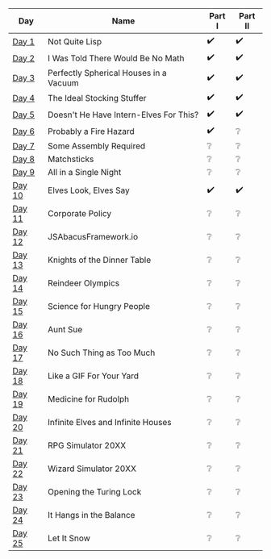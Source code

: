 | Day                                                                                         | Name                                   | Part I             | Part II            |
|---------------------------------------------------------------------------------------------|----------------------------------------|--------------------|--------------------|
| [Day 1](https://github.com/turczak/AoC2015/tree/main/src/main/java/com/adventofcode/day01)  | Not Quite Lisp                         | :heavy_check_mark: | :heavy_check_mark: |
| [Day 2](https://github.com/turczak/AoC2015/tree/main/src/main/java/com/adventofcode/day02)  | I Was Told There Would Be No Math      | :heavy_check_mark: | :heavy_check_mark: |
| [Day 3](https://github.com/turczak/AoC2015/tree/main/src/main/java/com/adventofcode/day03)  | Perfectly Spherical Houses in a Vacuum | :heavy_check_mark: | :heavy_check_mark: |
| [Day 4](https://github.com/turczak/AoC2015/tree/main/src/main/java/com/adventofcode/day04)  | The Ideal Stocking Stuffer             | :heavy_check_mark: | :heavy_check_mark: |
| [Day 5](https://github.com/turczak/AoC2015/tree/main/src/main/java/com/adventofcode/day05)  | Doesn't He Have Intern-Elves For This? | :heavy_check_mark: | :heavy_check_mark: |
| [Day 6](https://github.com/turczak/AoC2015/tree/main/src/main/java/com/adventofcode/day06)  | Probably a Fire Hazard                 | :heavy_check_mark: | :grey_question:    |
| [Day 7](https://github.com/turczak/AoC2015/tree/main/src/main/java/com/adventofcode/day07)  | Some Assembly Required                 | :grey_question:    | :grey_question:    |
| [Day 8](https://github.com/turczak/AoC2015/tree/main/src/main/java/com/adventofcode/day08)  | Matchsticks                            | :grey_question:    | :grey_question:    |
| [Day 9](https://github.com/turczak/AoC2015/tree/main/src/main/java/com/adventofcode/day09)  | All in a Single Night                  | :grey_question:    | :grey_question:    |
| [Day 10](https://github.com/turczak/AoC2015/tree/main/src/main/java/com/adventofcode/day10) | Elves Look, Elves Say                  | :heavy_check_mark: | :heavy_check_mark: |
| [Day 11](https://github.com/turczak/AoC2015/tree/main/src/main/java/com/adventofcode/day11) | Corporate Policy                       | :grey_question:    | :grey_question:    |
| [Day 12](https://github.com/turczak/AoC2015/tree/main/src/main/java/com/adventofcode/day12) | JSAbacusFramework.io                   | :grey_question:    | :grey_question:    |
| [Day 13](https://github.com/turczak/AoC2015/tree/main/src/main/java/com/adventofcode/day13) | Knights of the Dinner Table            | :grey_question:    | :grey_question:    |
| [Day 14](https://github.com/turczak/AoC2015/tree/main/src/main/java/com/adventofcode/day14) | Reindeer Olympics                      | :grey_question:    | :grey_question:    |
| [Day 15](https://github.com/turczak/AoC2015/tree/main/src/main/java/com/adventofcode/day15) | Science for Hungry People              | :grey_question:    | :grey_question:    |
| [Day 16](https://github.com/turczak/AoC2015/tree/main/src/main/java/com/adventofcode/day16) | Aunt Sue                               | :grey_question:    | :grey_question:    |
| [Day 17](https://github.com/turczak/AoC2015/tree/main/src/main/java/com/adventofcode/day17) | No Such Thing as Too Much              | :grey_question:    | :grey_question:    |
| [Day 18](https://github.com/turczak/AoC2015/tree/main/src/main/java/com/adventofcode/day18) | Like a GIF For Your Yard               | :grey_question:    | :grey_question:    |
| [Day 19](https://github.com/turczak/AoC2015/tree/main/src/main/java/com/adventofcode/day19) | Medicine for Rudolph                   | :grey_question:    | :grey_question:    |
| [Day 20](https://github.com/turczak/AoC2015/tree/main/src/main/java/com/adventofcode/day20) | Infinite Elves and Infinite Houses     | :grey_question:    | :grey_question:    |
| [Day 21](https://github.com/turczak/AoC2015/tree/main/src/main/java/com/adventofcode/day21) | RPG Simulator 20XX                     | :grey_question:    | :grey_question:    |
| [Day 22](https://github.com/turczak/AoC2015/tree/main/src/main/java/com/adventofcode/day22) | Wizard Simulator 20XX                  | :grey_question:    | :grey_question:    |
| [Day 23](https://github.com/turczak/AoC2015/tree/main/src/main/java/com/adventofcode/day23) | Opening the Turing Lock                | :grey_question:    | :grey_question:    |
| [Day 24](https://github.com/turczak/AoC2015/tree/main/src/main/java/com/adventofcode/day24) | It Hangs in the Balance                | :grey_question:    | :grey_question:    |
| [Day 25](https://github.com/turczak/AoC2015/tree/main/src/main/java/com/adventofcode/day25) | Let It Snow                            | :grey_question:    | :grey_question:    |
